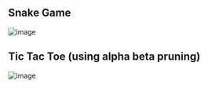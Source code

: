 ## Snake Game

![image](https://user-images.githubusercontent.com/75679355/190461596-4e167071-fecf-4efc-89dd-337334b2f37d.png)


## Tic Tac Toe (using alpha beta pruning)

![image](https://user-images.githubusercontent.com/75679355/190461650-62cb9e29-4ccd-459a-9c63-0036f8a44705.png)
